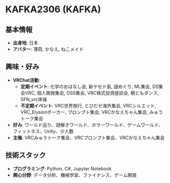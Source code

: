 # KAFKA2306 (KAFKA)

## 基本情報
- **出身地**: 日本
- **アバター**: 薄荷, かなえ, ねこメイド

## 興味・好み
- **VRChat活動**:
  - **定期イベント**: 化学のおはなし会, 新ケセド島, 謎めぐり, ML集会, DS集会VRC, 個人開発集会, OSS集会, VRC株式投資座談会, 朝ともダンス, SFN_vrc体操
  - **不定期イベント**: VRC世界旅行, とびだせ海外集会, VRCシルエット, VRC_Elysionポーカー, プロンプト集会, VRCかなえちゃん集会, みゅうトーク集会
- **好み**: ワールド巡り、謎解きワールド、ホラーワールド、ゲームワールド、フィットネス、Unity、少人数
- **主催**: VRCみゅうトーク集会、VRCプロンプト集会、VRCかなえちゃん集会

## 技術スタック
- **プログラミング**: Python, C#, Jupyter Notebook
- **関心分野**: データ分析、機械学習、ファイナンス、ゲーム開発

